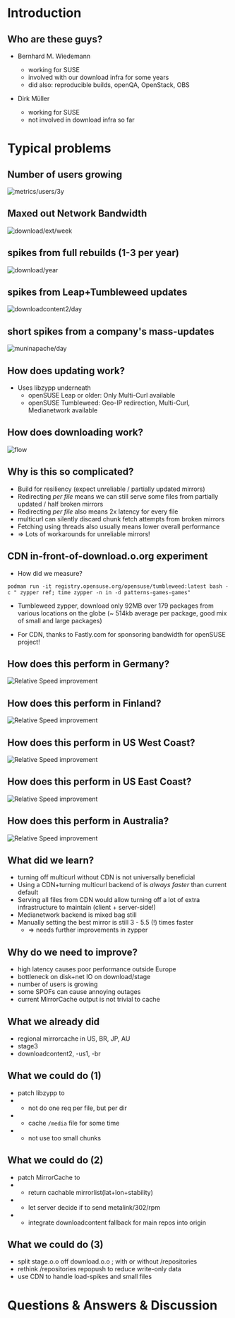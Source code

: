 # Introduction

## Who are these guys?

* Bernhard M. Wiedemann
  * working for SUSE
  * involved with our download infra for some years
  * did also: reproducible builds, openQA, OpenStack, OBS

* Dirk Müller
  * working for SUSE
  * not involved in download infra so far


# Typical problems

## Number of users growing
![metrics/users/3y](img/20230519-metrics-users-s.png)

## Maxed out Network Bandwidth

![download/ext/week](img/20230519-if_external-week.png)

## spikes from full rebuilds (1-3 per year)
![download/year](img/20230519-if_publish-year.png)

## spikes from Leap+Tumbleweed updates

![downloadcontent2/day](img/20230518-if_eth0-day.png)

## short spikes from a company's mass-updates
![muninapache/day](img/20230519-apache_accesses-day.png)


## How does updating work?

* Uses libzypp underneath
  * openSUSE Leap or older: Only Multi-Curl available
  * openSUSE Tumbleweed: Geo-IP redirection, Multi-Curl, Medianetwork available


## How does downloading work?

![flow](img/download_flow.png)


## Why is this so complicated?

* Build for resiliency (expect unreliable / partially updated mirrors)
* Redirecting *per file* means we can still serve some files from partially updated / half broken mirrors
* Redirecting *per file* also means 2x latency for every file
* multicurl can silently discard chunk fetch attempts from broken mirrors
* Fetching using threads also usually means lower overall performance
* => Lots of workarounds for unreliable mirrors!


## CDN in-front-of-download.o.org experiment

* How did we measure?

`podman run -it registry.opensuse.org/opensuse/tumbleweed:latest bash -c " zypper ref; time zypper -n in -d patterns-games-games"`

* Tumbleweed zypper, download only 92MB over 179 packages from various locations on the globe (~ 514kb average per package, good mix of small and large packages)

* For CDN, thanks to Fastly.com for sponsoring bandwidth for openSUSE project!


## How does this perform in Germany?

![Relative Speed improvement](img/relative_speed_germany.png)


## How does this perform in Finland?

![Relative Speed improvement](img/relative_speed_finland.png)


## How does this perform in US West Coast?

![Relative Speed improvement](img/relative_speed_us_west.png)


## How does this perform in US East Coast?

![Relative Speed improvement](img/relative_speed_us_east.png)


## How does this perform in Australia?

![Relative Speed improvement](img/relative_speed_australia.png)


## What did we learn?

* turning off multicurl without CDN is not universally beneficial
* Using a CDN+turning multicurl backend of is *always faster* than current default
* Serving all files from CDN would allow turning off a lot of extra
  infrastructure to maintain (client + server-side!)
* Medianetwork backend is mixed bag still
* Manually setting the best mirror is still 3 - 5.5 (!) times faster
  * => needs further improvements in zypper


## Why do we need to improve?

* high latency causes poor performance outside Europe
* bottleneck on disk+net IO on download/stage
* number of users is growing
* some SPOFs can cause annoying outages
* current MirrorCache output is not trivial to cache


## What we already did

* regional mirrorcache in US, BR, JP, AU
* stage3
* downloadcontent2, -us1, -br


## What we could do (1)

* patch libzypp to
* * not do one req per file, but per dir
* * cache `/media` file for some time
* * not use too small chunks


## What we could do (2)
* patch MirrorCache to
* * return cachable mirrorlist(lat+lon+stability)
* * let server decide if to send metalink/302/rpm
* * integrate downloadcontent fallback for main repos into origin


## What we could do (3)

* split stage.o.o off download.o.o ; with or without /repositories
* rethink /repositories repopush to reduce write-only data
* use CDN to handle load-spikes and small files

# Questions & Answers & Discussion

